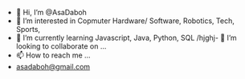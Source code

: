 - 👋 Hi, I’m @AsaDaboh
- 👀 I’m interested in Copmuter Hardware/ Software, Robotics, Tech, Sports, 
- 🌱 I’m currently learning Javascript, Java, Python, SQL
/hjghj- 💞️ I’m looking to collaborate on ...
- 📫 How to reach me ...
- asadaboh@gmail.com 

<!---
AsaDaboh/AsaDaboh is a ✨ special ✨ repository because its `README.md` (this file) appears on your GitHub profile.
You can click the Preview link to take a look at your changes.
--->





